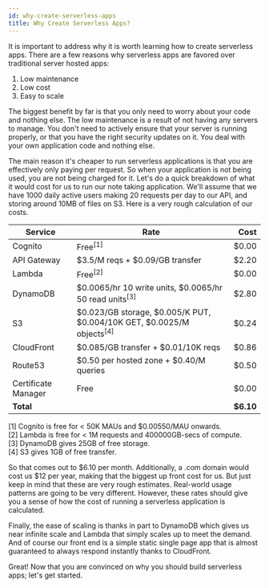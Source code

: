 ```yaml
---
id: why-create-serverless-apps
title: Why Create Serverless Apps?
---
```


It is important to address why it is worth learning how to create serverless apps. There are a few reasons why serverless apps are favored over traditional server hosted apps:

1. Low maintenance
2. Low cost
3. Easy to scale

The biggest benefit by far is that you only need to worry about your code and nothing else. The low maintenance is a result of not having any servers to manage. You don't need to actively ensure that your server is running properly, or that you have the right security updates on it. You deal with your own application code and nothing else.

The main reason it's cheaper to run serverless applications is that you are effectively only paying per request. So when your application is not being used, you are not being charged for it. Let's do a quick breakdown of what it would cost for us to run our note taking application. We'll assume that we have 1000 daily active users making 20 requests per day to our API, and storing around 10MB of files on S3. Here is a very rough calculation of our costs.

| Service             | Rate          | Cost  |
| ------------------- | ------------- | -----:|
| Cognito             | Free<sup>[1]</sup> | $0.00 |
| API Gateway         | $3.5/M reqs + $0.09/GB transfer | $2.20 |
| Lambda              | Free<sup>[2]</sup> | $0.00 |
| DynamoDB            | $0.0065/hr 10 write units, $0.0065/hr 50 read units<sup>[3]</sup> | $2.80 |
| S3                  | $0.023/GB storage, $0.005/K PUT, $0.004/10K GET, $0.0025/M objects<sup>[4]</sup> | $0.24 |
| CloudFront          | $0.085/GB transfer + $0.01/10K reqs | $0.86 |
| Route53             | $0.50 per hosted zone + $0.40/M queries | $0.50 |
| Certificate Manager | Free | $0.00 |
| **Total** | | **$6.10** |

[1] Cognito is free for < 50K MAUs and $0.00550/MAU onwards.  
[2] Lambda is free for < 1M requests and 400000GB-secs of compute.  
[3] DynamoDB gives 25GB of free storage.  
[4] S3 gives 1GB of free transfer.  

So that comes out to $6.10 per month. Additionally, a .com domain would cost us $12 per year, making that the biggest up front cost for us. But just keep in mind that these are very rough estimates. Real-world usage patterns are going to be very different. However, these rates should give you a sense of how the cost of running a serverless application is calculated.

Finally, the ease of scaling is thanks in part to DynamoDB which gives us near infinite scale and Lambda that simply scales up to meet the demand. And of course our front end is a simple static single page app that is almost guaranteed to always respond instantly thanks to CloudFront.

Great! Now that you are convinced on why you should build serverless apps; let's get started.
